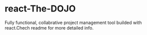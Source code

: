 # react-The-DOJO
Fully functional, collabrative project management tool builded with react.Chech readme for more detailed info.
